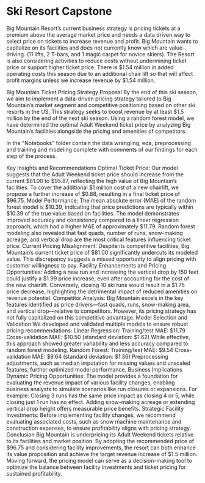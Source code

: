 # Ski Resort Capstone


Big Mountain Resort’s current business strategy is pricing tickets at a premium above the average market price and needs a data driven way to select price on tickets to increase revenue and profit. Big Mountain wants to capitalize on its facilities and does not currently know which are value-driving. (11 lifts, 2 T-bars, and 1 magic carpet for novice skiers). The Resort is also considering activities to reduce costs without undermining ticket price or support higher ticket price. There is $1.54 million in added operating costs this season due to an additional chair lift so that will affect profit margins unless we increase revenue by $1.54 million.



Big Mountain Ticket Pricing Strategy Proposal
By the end of this ski season, we aim to implement a data-driven pricing strategy tailored to Big Mountain’s market segment and competitive positioning based on other ski resorts in the US. This strategy seeks to boost revenue by at least $1.5 million by the end of the next ski season. Using a random forest model, we have determined the optimal Adult Weekend ticket price by analyzing Big Mountain’s facilities alongside the pricing and amenities of competitors.

In the "Notebooks" folder contain the data wrangling, eda, preprocessing and training and modeling complete with comments of our findings for each step of the process.


Key Insights and Recommendations
Optimal Ticket Price:
Our model suggests that the Adult Weekend ticket price should increase from the current $81.00 to $95.87, reflecting the high value of Big Mountain’s facilities. To cover the additional $1 million cost of a new chairlift, we propose a further increase of $0.88, resulting in a final ticket price of $96.75.
Model Performance:
The mean absolute error (MAE) of the random forest model is $10.39, indicating that price predictions are typically within $10.39 of the true value based on facilities.
The model demonstrates improved accuracy and consistency compared to a linear regression approach, which had a higher MAE of approximately $11.79.
Random forest modeling also revealed that fast quads, number of runs, snow-making acreage, and vertical drop are the most critical features influencing ticket price.
Current Pricing Misalignment:
Despite its competitive facilities, Big Mountain’s current ticket price of $81.00 significantly undercuts its modeled value. This discrepancy suggests a missed opportunity to align pricing with customer willingness to pay.
Facility Enhancements and Pricing Opportunities:
Adding a new run and increasing the vertical drop by 150 feet could justify a $1.99 price increase, even after accounting for the cost of the new chairlift.
Conversely, closing 10 ski runs would result in a $1.75 price decrease, highlighting the detrimental impact of reduced amenities on revenue potential.
Competitor Analysis:
Big Mountain excels in the key features identified as price drivers—fast quads, runs, snow-making area, and vertical drop—relative to competitors. However, its pricing strategy has not fully capitalized on this competitive advantage.
Model Selection and Validation
We developed and validated multiple models to ensure robust pricing recommendations:
Linear Regression:
Training/test MAE: $11.79
Cross-validation MAE: $10.50 (standard deviation: $1.62)
While effective, this approach showed greater variability and less accuracy compared to random forest modeling.
Random Forest:
Training/test MAE: $9.54
Cross-validation MAE: $9.64 (standard deviation: $1.36)
Preprocessing adjustments, such as median imputation for missing values and unscaled features, further optimized model performance.
Business Implications
Dynamic Pricing Opportunities:
The model provides a foundation for evaluating the revenue impact of various facility changes, enabling business analysts to simulate scenarios like run closures or expansions. For example:
Closing 3 runs has the same price impact as closing 4 or 5, while closing just 1 run has no effect.
Adding snow-making acreage or extending vertical drop height offers measurable price benefits.
Strategic Facility Investments:
Before implementing facility changes, we recommend evaluating associated costs, such as snow machine maintenance and construction expenses, to ensure profitability aligns with pricing strategy.
Conclusion
Big Mountain is underpricing its Adult Weekend tickets relative to its facilities and market position. By adopting the recommended price of $96.75 and considering facility improvements, the resort can both enhance its value proposition and achieve the target revenue increase of $1.5 million. Moving forward, the pricing model can serve as a decision-making tool to optimize the balance between facility investments and ticket pricing for sustained profitability.
